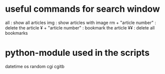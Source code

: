 
# useful commands for search window
all : show all articles
img : show articles with image
rm + "article number" : delete the article
¥ + "article number" : bookmark the article
¥¥ : delete all bookmarks

# python-module used in the scripts
datetime
os
random
cgi 
cgitb
